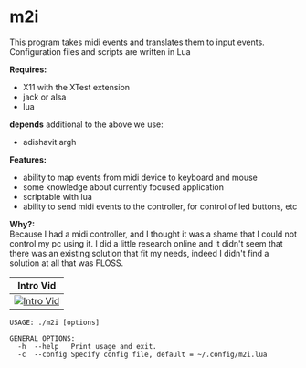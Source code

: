 m2i
=======
This program takes midi events and translates them to input events.
Configuration files and scripts are written in Lua

**Requires:**
  * X11 with the XTest extension
  * jack or alsa
  * lua

**depends**
additional to the above we use:
* adishavit argh

**Features:**
  * ability to map events from midi device to keyboard and mouse
  * some knowledge about currently focused application
  * scriptable with lua
  * ability to send midi events to the controller, for control of led buttons, etc

**Why?:**<br>
Because I had a midi controller, and I thought it was a shame that I could not
control my pc using it. I did a little research online and it didn't seem that
there was an existing solution that fit my needs, indeed I didn't find a solution
at all that was FLOSS.

| Intro Vid |
| --------- |
| [![Intro Vid](https://img.youtube.com/vi/wr1AqlDXnYI/0.jpg)](http://www.youtube.com/watch?v=wr1AqlDXnYI) | 

```
USAGE: ./m2i [options]

GENERAL OPTIONS:
  -h  --help   Print usage and exit.
  -c  --config Specify config file, default = ~/.config/m2i.lua
```
